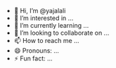 - 👋 Hi, I’m @yajalali
- 👀 I’m interested in ...
- 🌱 I’m currently learning ...
- 💞️ I’m looking to collaborate on ...
- 📫 How to reach me ...
- 😄 Pronouns: ...
- ⚡ Fun fact: ...

<!---
yajalali/yajalali is a ✨ special ✨ repository because its `README.md` (this file) appears on your GitHub profile.
You can click the Preview link to take a look at your changes.
--->
